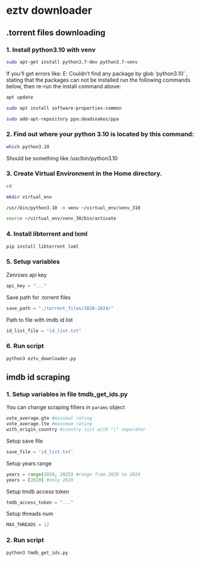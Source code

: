 # eztv downloader

## .torrent files downloading

### 1. Install python3.10 with venv

```sh
sudo apt-get install python3.7-dev python3.7-venv
```

If you'll get errors like: E: Couldn’t find any package by glob ‘python3.10’ , stating that the packages can not be installed
run the following commands below, then re-run the install command above:

```sh
apt update
```

```sh
sudo apt install software-properties-common
```

```sh
sudo add-apt-repository ppa:deadsnakes/ppa
```

### 2. Find out where your python 3.10 is located by this command:

```sh
which python3.10
```
Should be something like /usr/bin/python3.10

### 3. Create Virtual Environment in the Home directory.
```sh
cd
```

```sh
mkdir virtual_env
```

```sh
/usr/bin/python3.10 -m venv ~/virtual_env/venv_310
```

```sh
source ~/virtual_env/venv_30/bin/activate
```

### 4. Install libtorrent and lxml

```sh
pip install libtorrent lxml
```

### 5. Setup variables

Zenrows api key

```python
api_key = "..."
```

Save path for .torrent files

```python
save_path = "./torrent_files/2020-2024/"
```

Path to file with imdb id list

```python
id_list_file = "id_list.txt"
```

### 6. Run script
```sh
python3 eztv_downloader.py
```


## imdb id scraping
### 1. Setup variables in file tmdb_get_ids.py

You can change scraping filters in ``params`` object

```python
vote_average.gte #minimal rating 
vote_average.lte #maximum rating 
with_origin_country #country list with "|" separator
```

Setup save file

```python
save_file = 'id_list.txt'
```

Setup years range

```python
years = range(2020, 2025) #range from 2020 to 2024
years = [2020] #only 2020
```

Setup tmdb access token

```python
tmdb_access_token = "..."
```

Setup threads num

```python
MAX_THREADS = 12
```

### 2. Run script
```sh
python3 tmdb_get_ids.py
```